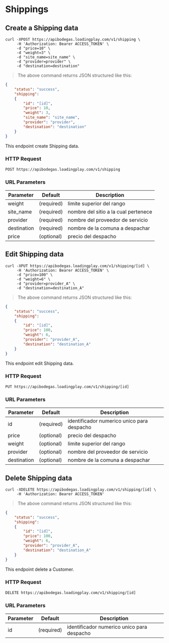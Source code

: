 # Shippings

## Create a Shipping data

```shell
curl -XPOST https://apibodegas.loadingplay.com/v1/shipping \
     -H 'Authorization: Bearer ACCESS_TOKEN' \
     -d "price=10" \
     -d "weight=3" \
     -d "site_name=site_name" \
     -d "provider=provider" \
     -d "destination=destination"
```

> The above command returns JSON structured like this:

```json
{
    "status": "success",
    "shipping":
    {
        "id": "[id]",
        "price": 10,
        "weight": 3,
        "site_name": "site_name",
        "provider": "provider",
        "destination": "destination"
    }
}
```

This endpoint create Shipping data.

### HTTP Request

`POST https://apibodegas.loadingplay.com/v1/shipping`

### URL Parameters

Parameter   | Default    | Description
----------- | ---------- | -----------
weight      | (required) | limite superior del rango
site_name   | (required) | nombre del sitio a la cual pertenece
provider    | (required) | nombre del proveedor de servicio
destination | (required) | nombre de la comuna a despachar
price       | (optional) | precio del despacho




## Edit Shipping data

```shell
curl -XPUT https://apibodegas.loadingplay.com/v1/shipping/[id] \
     -H 'Authorization: Bearer ACCESS_TOKEN' \
     -d "price=100" \
     -d "weight=6" \
     -d "provider=provider_A" \
     -d "destination=destination_A"
```

> The above command returns JSON structured like this:

```json
{
    "status": "success",
    "shipping":
    {
        "id": "[id]",
        "price": 100,
        "weight": 6,
        "provider": "provider_A",
        "destination": "destination_A"
    }
}
```

This endpoint edit Shipping data.

### HTTP Request

`PUT https://apibodegas.loadingplay.com/v1/shipping/[id]`

### URL Parameters

Parameter   | Default    | Description
----------- | ---------- | -----------
id          | (required) | identificador numerico unico para despacho
price       | (optional) | precio del despacho
weight      | (optional) | limite superior del rango
provider    | (optional) | nombre del proveedor de servicio
destination | (optional) | nombre de la comuna a despachar




## Delete Shipping data

```shell
curl -XDELETE https://apibodegas.loadingplay.com/v1/shipping/[id] \
     -H 'Authorization: Bearer ACCESS_TOKEN'
```

> The above command returns JSON structured like this:

```json
{
    "status": "success",
    "shipping":
    {
        "id": "[id]",
        "price": 100,
        "weight": 6,
        "provider": "provider_A",
        "destination": "destination_A"
    }
}
```

This endpoint delete a Customer.

### HTTP Request

`DELETE https://apibodegas.loadingplay.com/v1/shipping/[id]`

### URL Parameters

Parameter | Default    | Description
--------- | ---------- | -----------
id        | (required) | identificador numerico unico para despacho
